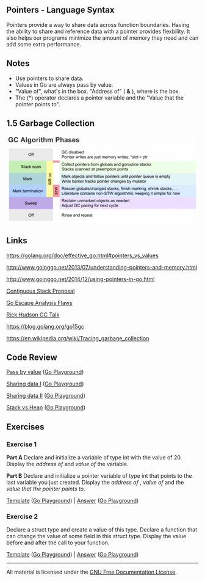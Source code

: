 ## Pointers - Language Syntax

Pointers provide a way to share data across function boundaries. Having the ability to share and reference data with a pointer provides flexbility. It also helps our programs minimize the amount of memory they need and can add some extra performance.

## Notes

* Use pointers to share data.
* Values in Go are always pass by value.
* "Value of", what's in the box. "Address of" ( **&** ), where is the box.
* The (*) operator declares a pointer variable and the "Value that the pointer points to".

## 1.5 Garbage Collection

![figure1](GC_Algorithm.png)

## Links

https://golang.org/doc/effective_go.html#pointers_vs_values

http://www.goinggo.net/2013/07/understanding-pointers-and-memory.html

http://www.goinggo.net/2014/12/using-pointers-in-go.html

[Contiguous Stack Proposal](https://docs.google.com/document/d/1wAaf1rYoM4S4gtnPh0zOlGzWtrZFQ5suE8qr2sD8uWQ/pub)

[Go Escape Analysis Flaws](https://docs.google.com/document/d/1CxgUBPlx9iJzkz9JWkb6tIpTe5q32QDmz8l0BouG0Cw)

[Rick Hudson GC Talk](https://www.youtube.com/watch?v=aiv1JOfMjm0&index=16&list=PL2ntRZ1ySWBf-_z-gHCOR2N156Nw930Hm)

https://blog.golang.org/go15gc

https://en.wikipedia.org/wiki/Tracing_garbage_collection


## Code Review

[Pass by value](example1/example1.go) ([Go Playground](https://play.golang.org/p/nNnsK6hWdP))

[Sharing data I](example2/example2.go) ([Go Playground](https://play.golang.org/p/FWmGnVUDoA))

[Sharing data II](example3/example3.go) ([Go Playground](http://play.golang.org/p/VYqb11RiWr))

[Stack vs Heap](example4/example4.go) ([Go Playground](http://play.golang.org/p/_uK8EYlsd0))

## Exercises

### Exercise 1

**Part A** Declare and initialize a variable of type int with the value of 20. Display the _address of_ and _value of_ the variable.

**Part B** Declare and initialize a pointer variable of type int that points to the last variable you just created. Display the _address of_ , _value of_ and the _value that the pointer points to_.

[Template](exercises/template1/template1.go) ([Go Playground](http://play.golang.org/p/asM7GXfJNk)) | 
[Answer](exercises/exercise1/exercise1.go) ([Go Playground](http://play.golang.org/p/pUtHSTN0Ef))

### Exercise 2

Declare a struct type and create a value of this type. Declare a function that can change the value of some field in this struct type. Display the value before and after the call to your function.

[Template](exercises/template2/template2.go) ([Go Playground](http://play.golang.org/p/b6-FNFOToO)) | 
[Answer](exercises/exercise2/exercise2.go) ([Go Playground](http://play.golang.org/p/oEtveMoO1s))
___
All material is licensed under the [GNU Free Documentation License](https://github.com/gobridge/gotraining/blob/master/LICENSE).